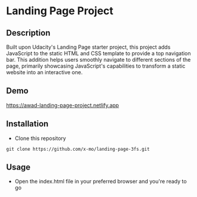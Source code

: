 # Landing Page Project

## Description

Built upon Udacity's Landing Page starter project, this project adds JavaScript to the static HTML and CSS template to provide a top navigation bar. This addition helps users smoothly navigate to different sections of the page, primarily showcasing JavaScript's capabilities to transform a static website into an interactive one.

## Demo
https://awad-landing-page-project.netlify.app

## Installation
- Clone this repository
```
git clone https://github.com/x-mo/landing-page-3fs.git
```

## Usage
- Open the index.html file in your preferred browser and you're ready to go